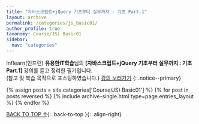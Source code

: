 ```yaml
---
title: "자바스크립트+jQuery 기초부터 실무까지 : 기초 Part.1"
layout: archive
permalink: /categories/js_basic01/
author_profile: true
taxonomy: Course/JS) Basic01
sidebar:
  nav: "categories"
---
```


Inflearn(인프런) **유용한IT학습**님의 **[자바스크립트+jQuery 기초부터 실무까지 : 기초 Part.1]** 강의를 듣고 정리한 필기입니다.<br>(참고 및 복습 목적으로 포스팅하였습니다.) [강의 보러가기](https://www.inflearn.com/course/%EC%9E%90%EB%B0%94%EC%8A%A4%ED%81%AC%EB%A6%BD%ED%8A%B8-%EC%A0%9C%EC%9D%B4%EC%BF%BC%EB%A6%AC-%EA%B8%B0%EC%B4%88-1)
{: .notice--primary}

{% assign posts = site.categories['Course/JS) Basic01'] %}
{% for post in posts reversed %} {% include archive-single.html type=page.entries_layout %} {% endfor %}

[BACK TO TOP ↑](#){: .back-to-top }{: .align-right}